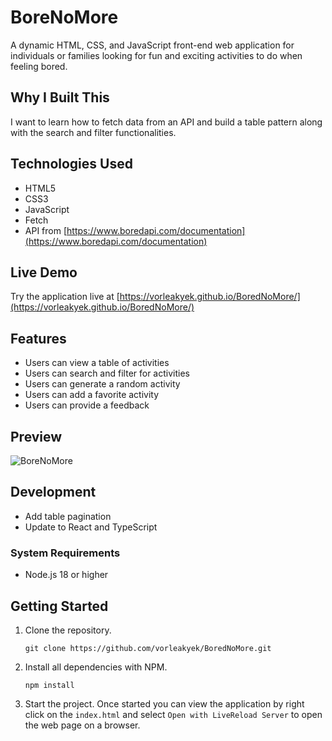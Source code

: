 # BoreNoMore

A dynamic HTML, CSS, and JavaScript front-end web application for individuals or families looking for fun and exciting activities to do when feeling bored.

## Why I Built This
I want to learn how to fetch data from an API and build a table pattern along with the search and filter functionalities.

## Technologies Used

- HTML5
- CSS3
- JavaScript
- Fetch
- API from [https://www.boredapi.com/documentation](https://www.boredapi.com/documentation)

## Live Demo

Try the application live at [https://vorleakyek.github.io/BoredNoMore/](https://vorleakyek.github.io/BoredNoMore/)

## Features

- Users can view a table of activities
- Users can search and filter for activities
- Users can generate a random activity
- Users can add a favorite activity
- Users can provide a feedback

## Preview
![BoreNoMore](images/BoreNoMore.gif)

## Development
- Add table pagination
- Update to React and TypeScript

### System Requirements

- Node.js 18 or higher

## Getting Started

1. Clone the repository.

    ```shell
    git clone https://github.com/vorleakyek/BoredNoMore.git
    ```

2. Install all dependencies with NPM.

    ```shell
    npm install
    ```

3. Start the project. Once started you can view the application by right click on the `index.html` and select `Open with LiveReload Server` to open the web page on a browser.
